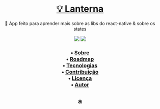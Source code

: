 <h1 align="center">
    <a href="https://github.com/devshadows/app-lanterna">💡 Lanterna</a>
</h1>
<p align="center">🚀 App feito para aprender mais sobre as libs do react-native & sobre os states </p>
<p align="center">
<img src="https://img.shields.io/badge/react--native-0.63.4-blue"> <img src= "https://img.shields.io/badge/react--native--torch-1.2.0-green">
</p>
<h3 align="center">
 • <a href="#sobre">Sobre</a> <br>
 • <a href="#roadmap">Roadmap</a>  <br>
 • <a href="#tecnologias">Tecnologias</a>  <br>
 • <a href="#contribuicao">Contribuição</a> <br>
 • <a href="#licenc-a">Licença</a> <br>
 • <a href="#autor">Autor</a> <br>
</h3>

<h2 name="sobre" align="center">
    a
 </h2>
